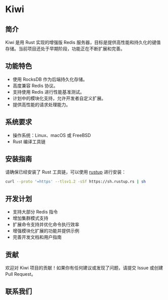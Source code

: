 # Kiwi

## 简介

Kiwi 是用 Rust 实现的增强版 Redis 服务器，目标是提供高性能和持久化的键值存储。当前项目还处于早期阶段，功能正在不断扩展和完善。

## 功能特色

- 使用 RocksDB 作为后端持久化存储。
- 高度兼容 Redis 协议。
- 支持使用 Redis 进行性能基准测试。
- 计划中的模块化支持，允许开发者自定义扩展。
- 提供高性能的请求处理能力。

## 系统要求

- 操作系统：Linux、macOS 或 FreeBSD
- Rust 编译工具链

## 安装指南

请确保已经安装了 Rust 工具链，可以使用 [rustup](https://rustup.rs/) 进行安装：

```bash
curl --proto '=https' --tlsv1.2 -sSf https://sh.rustup.rs | sh
```

## 开发计划

- 支持大部分 Redis 指令
- 增加集群模式支持
- 扩展命令支持并优化命令执行效率
- 增强模块化扩展的功能并提供示例
- 完善开发文档和用户指南

## 贡献

欢迎对 Kiwi 项目的贡献！如果你有任何建议或发现了问题，请提交 Issue 或创建 Pull Request。

## 联系我们
